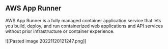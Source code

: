 ## AWS App Runner

AWS App Runner is a fully managed container application service that lets you build, deploy, and run containerized web applications and API services without prior infrastructure or container experience.

![[Pasted image 20221120121247.png]]